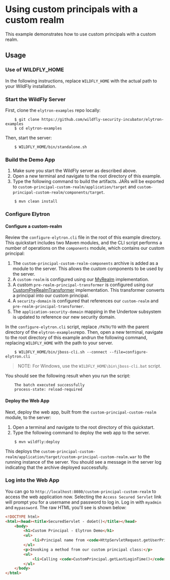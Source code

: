 # Using custom principals with a custom realm

This example demonstrates how to use custom principals with a custom realm.

## Usage

### Use of WILDFLY_HOME

In the following instructions, replace `WILDFLY_HOME` with the actual path to your WildFly
installation.

### Start the WildFly Server

First, clone the `elytron-examples` repo locally:

```shell
    $ git clone https://github.com/wildfly-security-incubator/elytron-examples
    $ cd elytron-examples
```

Then, start the server:

```shell
    $ WILDFLY_HOME/bin/standalone.sh
```

### Build the Demo App

1. Make sure you start the WildFly server as described above.
2. Open a new terminal and navigate to the root directory of this example.
3. Type the following command to build the artifacts. JARs will be exported
   to `custom-principal-custom-realm/application/target` and `custom-principal-custom-realm/components/target`.

```shell
    $ mvn clean install
```

### Configure Elytron

#### Configure a custom-realm

Review the `configure-elytron.cli` file in the root of this example directory. This quickstart
includes two Maven modules, and the CLI script performs a number of operations on the `components`
module, which contains our custom principal:

1. The `custom-principal-custom-realm-components` archive is added as a module to the server. This allows the
   custom components to be used by the server.
2. A `custom-realm` is configured using our [MyRealm](./components/src/main/java/org/wildfly/security/examples/MyRealm.java) implementation.
3. A custom `pre-realm-principal-transformer` is configured using our [CustomPreRealmTransformer](./components/src/main/java/org/wildfly/security/examples/CustomPreRealmTransformer.java)
   implementation. This transformer converts a principal into our custom principal.
4. A `security-domain` is configured that references our `custom-realm` and `pre-realm-principal-transformer`.
5. The `application-security-domain` mapping in the Undertow subsystem is updated to reference our new security domain.

In the `configure-elytron.cli` script, replace `/PATH/TO` with the parent directory of
the `elytron-examples`repo. Then, open a new terminal, navigate to the root directory of this
example andrun the following command, replacing `WILDFLY_HOME` with the path to your server.

```shell
    $ WILDFLY_HOME/bin/jboss-cli.sh --connect --file=configure-elytron.cli
```

> NOTE: For Windows, use the `WILDFLY_HOME\bin\jboss-cli.bat` script.

You should see the following result when you run the script:

```shell
    The batch executed successfully
    process-state: reload-required
```

#### Deploy the Web App

Next, deploy the web app, built from the `custom-principal-custom-realm` module, to the
server:

1. Open a terminal and navigate to the root directory of this quickstart.
2. Type the following command to deploy the web app to the server.

```shell
    $ mvn wildfly:deploy
```

This deploys the `custom-principal-custom-realm/application/target/custom-principal-custom-realm.war` to the
running instance of the server. You should see a message in the server log indicating that the
archive deployed successfully.

### Log into the Web App

You can go to `http://localhost:8080/custom-principal-custom-realm` to access the web application now.
Selecting the `Access Secured Servlet` link will prompt you for a username and password to log in.
Log in with `myadmin` and `mypassword`. The raw HTML you'll see is shown below:

```html
<!DOCTYPE html>
<html><head><title>SecuredServlet - doGet()</title></head>
    <body>
        <h1>Custom Principal - Elytron Demo</h1>
        <ul>
            <li>Principal name from <code>HttpServletRequest.getUserPrincipal()</code>: <strong>myadmin</strong></li>
        </ul>
        <p>Invoking a method from our custom principal class:</p>
        <ul>
            <li>Calling <code>CustomPrincipal.getLastLoginTime()</code>: <strong>2023-07-02T16:14:55.396852</strong></li>
        </ul>
    </body>
</html>
```


